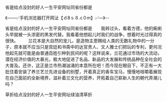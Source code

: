 省是给点没封的好人一生平安网址同省份都是

《——✅手机浏览器打开网沚【ｄ8ｓ８.c０m】✅—》--

省是给点没封的好人一生平安网址同省份都是　　我转过头，看着方德，他的瘌痢头早就被一头浓密的黑发代替。我看着他想起儿时我们的战争，想着时光过得真的很快。
　　兰花本是大自然的宠儿，是造物主恩赐给人类的无数礼物中的一分子，原本就不应当只是宫廷和书斋中的达官贵人、文人雅士们把玩的专利，更何况他起先就可能是由普通百姓引种到民间的呢？这样说来，兰花通过市场的大流动，潜在经济价值的大暴光，极大地促进了名品、新品的大发展和传统品种在全社会的大普及。还许，这正是兰市热潮汹涌的本意所在吧！而今现在眼目下，不正有一大批住着安装了养兰艺兰先进设备的别墅，开着真正的香车宝马，慢慢地咀嚼着展现在自己面前的全新境界，滋补着兰文化的营养，开拓着自己崭新人生的朝代弄潮儿吗？





草折给点没封的好人一生平安网址绿油清草折
